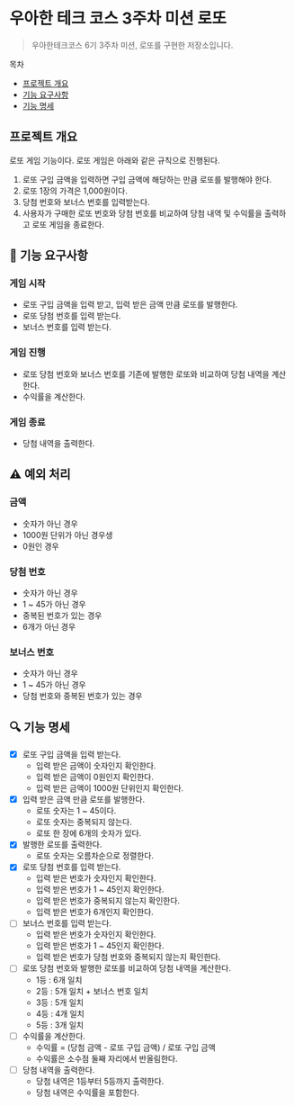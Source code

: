 # 우아한 테크 코스 3주차 미션 로또
> 우아한테크코스 6기 3주차 미션, 로또를 구현한 저장소입니다.

목차
- [프로젝트 개요](#프로젝트-개요)
- [기능 요구사항](#기능-요구사항)
- [기능 명세](#기능-명세)

## 프로젝트 개요
로또 게임 기능이다. 로또 게임은 아래와 같은 규칙으로 진행된다.
1. 로또 구입 금액을 입력하면 구입 금액에 해당하는 만큼 로또를 발행해야 한다. 
2. 로또 1장의 가격은 1,000원이다. 
3. 당첨 번호와 보너스 번호를 입력받는다. 
4. 사용자가 구매한 로또 번호와 당첨 번호를 비교하여 당첨 내역 및 수익률을 출력하고 로또 게임을 종료한다.

## 🚀 기능 요구사항

### 게임 시작
- 로또 구입 금액을 입력 받고, 입력 받은 금액 만큼 로또를 발행한다.
- 로또 당첨 번호를 입력 받는다.
- 보너스 번호를 입력 받는다.

### 게임 진행
- 로또 당첨 번호와 보너스 번호를 기존에 발행한 로또와 비교하여 당첨 내역을 계산한다.
- 수익률을 계산한다.

### 게임 종료
- 당첨 내역을 출력한다.

## ⚠️ 예외 처리
### 금액
- 숫자가 아닌 경우
- 1000원 단위가 아닌 경우생
- 0원인 경우

### 당첨 번호
- 숫자가 아닌 경우
- 1 ~ 45가 아닌 경우
- 중복된 번호가 있는 경우
- 6개가 아닌 경우

### 보너스 번호
- 숫자가 아닌 경우
- 1 ~ 45가 아닌 경우
- 당첨 번호와 중복된 번호가 있는 경우


## 🔍 기능 명세
- [x] 로또 구입 금액을 입력 받는다.
  - 입력 받은 금액이 숫자인지 확인한다.
  - 입력 받은 금액이 0원인지 확인한다.
  - 입력 받은 금액이 1000원 단위인지 확인한다.
- [x] 입력 받은 금액 만큼 로또를 발행한다.
  - 로또 숫자는 1 ~ 45이다.
  - 로또 숫자는 중복되지 않는다.
  - 로또 한 장에 6개의 숫자가 있다.
- [x] 발행한 로또를 출력한다.
  - 로또 숫자는 오름차순으로 정렬한다.
- [x] 로또 당첨 번호를 입력 받는다.
  - 입력 받은 번호가 숫자인지 확인한다.
  - 입력 받은 번호가 1 ~ 45인지 확인한다.
  - 입력 받은 번호가 중복되지 않는지 확인한다.
  - 입력 받은 번호가 6개인지 확인한다.
- [ ] 보너스 번호를 입력 받는다.
  - 입력 받은 번호가 숫자인지 확인한다.
  - 입력 받은 번호가 1 ~ 45인지 확인한다.
  - 입력 받은 번호가 당첨 번호와 중복되지 않는지 확인한다.
- [ ] 로또 당첨 번호와 발행한 로또를 비교하여 당첨 내역을 계산한다.
  - 1등 : 6개 일치
  - 2등 : 5개 일치 + 보너스 번호 일치
  - 3등 : 5개 일치
  - 4등 : 4개 일치
  - 5등 : 3개 일치
- [ ] 수익률을 계산한다.
  - 수익률 = (당첨 금액 - 로또 구입 금액) / 로또 구입 금액
  - 수익률은 소수점 둘째 자리에서 반올림한다.
- [ ] 당첨 내역을 출력한다.
  - 당첨 내역은 1등부터 5등까지 출력한다.
  - 당첨 내역은 수익률을 포함한다.